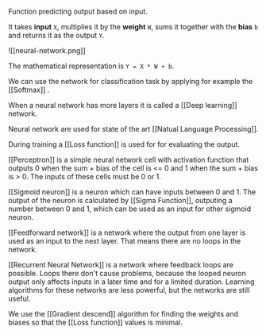 Function predicting output based on input.

It takes **input** `X`, multiplies it by the **weight** `W`, sums it together with the **bias** `b` and returns it as the output `Y`.

![[neural-network.png]]

The mathematical representation is `Y = X * W + b`.

We can use the network for classification task by applying for example the [[Softmax]] .

When a neural network has more layers it is called a [[Deep learning]] network.

Neural network are used for state of the art [[Natual Language Processing]].

During training a [[Loss function]] is used for for evaluating the output.

[[Perceptron]] is a simple neural network cell with activation function that outputs 0 when the sum + bias of the cell is <= 0 and 1 when the sum + bias is > 0. The inputs of these cells must be 0 or 1.

[[Sigmoid neuron]] is a neuron which can have inputs between 0 and 1. The output of the neuron is calculated by [[Sigma Function]], outputing a number between 0 and 1, which can be used as an input for other sigmoid neuron.

[[Feedforward network]] is a network where the output from one layer is used as an input to the next layer. That means there are no loops in the network.

[[Recurrent Neural Network]] is a network where feedback loops are possible. Loops there don't cause problems, because the looped neuron output only affects inputs in a later time and for a limited duration. Learning algorithms for these networks are less powerful, but the networks are still useful.

We use the [[Gradient descend]] algorithm for finding the weights and biases so that the [[Loss function]] values is minimal.


